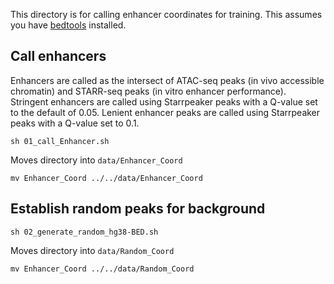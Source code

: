 

This directory is for calling enhancer coordinates for training. This assumes you have [bedtools](http://www.htslib.org/download/) installed.

## Call enhancers
Enhancers are called as the intersect of ATAC-seq peaks (in vivo accessible chromatin) and STARR-seq peaks (in vitro enhancer performance). Stringent enhancers are called using Starrpeaker peaks with a Q-value set to the default of 0.05. Lenient enhancer peaks are called using Starrpeaker peaks with a Q-value set to 0.1.

```
sh 01_call_Enhancer.sh
```

Moves directory into `data/Enhancer_Coord`

```
mv Enhancer_Coord ../../data/Enhancer_Coord
```

## Establish random peaks for background

```
sh 02_generate_random_hg38-BED.sh
```

Moves directory into `data/Random_Coord`

```
mv Enhancer_Coord ../../data/Random_Coord
```
